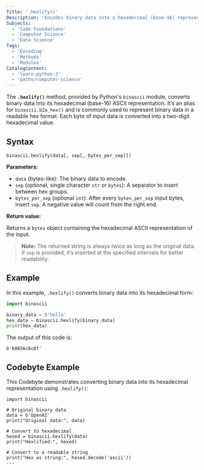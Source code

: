 ```yaml
---
Title: '.hexlify()'
Description: 'Encodes binary data into a hexadecimal (base-16) representation.'
Subjects:
  - 'Code Foundations'
  - 'Computer Science'
  - 'Data Science'
Tags:
  - 'Encoding'
  - 'Methods'
  - 'Modules'
CatalogContent:
  - 'learn-python-3'
  - 'paths/computer-science'
---
```


The **`.hexlify()`** method, provided by Python's `binascii` module, converts binary data into its hexadecimal (base-16) ASCII representation. It’s an alias for `binascii.b2a_hex()` and is commonly used to represent binary data in a readable hex format. Each byte of input data is converted into a two-digit hexadecimal value.

## Syntax

```pseudo
binascii.hexlify(data[, sep[, bytes_per_sep]])
```

**Parameters:**

- `data` (bytes-like): The binary data to encode.
- `sep` (optional, single character `str` or `bytes`): A separator to insert between hex groups.
- `bytes_per_sep` (optional `int`): After every `bytes_per_sep` input bytes, insert `sep`. A negative value will count from the right end.

**Return value:**

Returns a `bytes` object containing the hexadecimal ASCII representation of the input.

> **Note:** The returned string is always twice as long as the original data. If `sep` is provided, it’s inserted at the specified intervals for better readability.

## Example

In this example, `.hexlify()` converts binary data into its hexadecimal form:

```py
import binascii

binary_data = b'hello'
hex_data = binascii.hexlify(binary_data)
print(hex_data)
```

The output of this code is:

```shell
b'68656c6c6f'
```

## Codebyte Example

This Codebyte demonstrates converting binary data into its hexadecimal representation using `.hexlify()`:

```codebyte/python
import binascii

# Original binary data
data = b'OpenAI'
print("Original data:", data)

# Convert to hexadecimal
hexed = binascii.hexlify(data)
print("Hexlified:", hexed)

# Convert to a readable string
print("Hex as string:", hexed.decode('ascii'))
---
```
